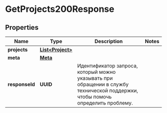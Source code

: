 

# GetProjects200Response


## Properties

| Name | Type | Description | Notes |
|------------ | ------------- | ------------- | -------------|
|**projects** | [**List&lt;Project&gt;**](Project.md) |  |  |
|**meta** | [**Meta**](Meta.md) |  |  |
|**responseId** | **UUID** | Идентификатор запроса, который можно указывать при обращении в службу технической поддержки, чтобы помочь определить проблему. |  |



